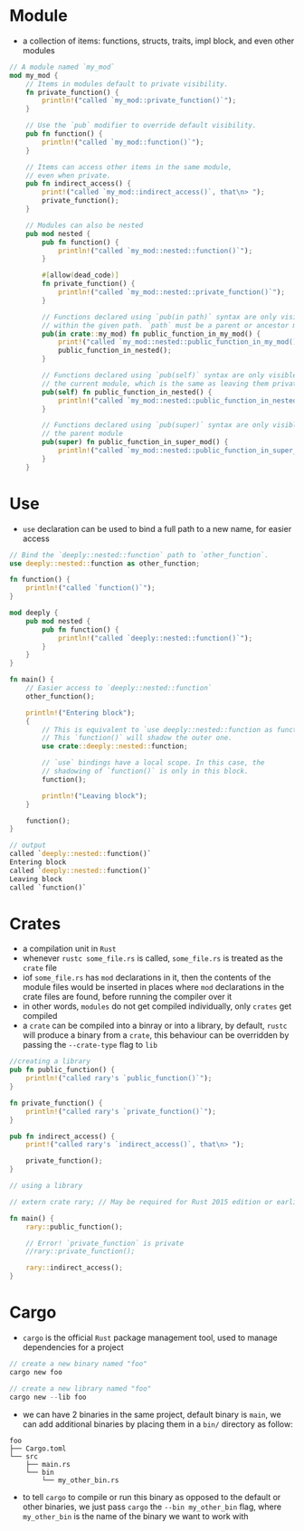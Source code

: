 # **Module**
- a collection of items: functions, structs, traits, impl block, and even other modules
```rust
// A module named `my_mod`
mod my_mod {
    // Items in modules default to private visibility.
    fn private_function() {
        println!("called `my_mod::private_function()`");
    }

    // Use the `pub` modifier to override default visibility.
    pub fn function() {
        println!("called `my_mod::function()`");
    }

    // Items can access other items in the same module,
    // even when private.
    pub fn indirect_access() {
        print!("called `my_mod::indirect_access()`, that\n> ");
        private_function();
    }

    // Modules can also be nested
    pub mod nested {
        pub fn function() {
            println!("called `my_mod::nested::function()`");
        }

        #[allow(dead_code)]
        fn private_function() {
            println!("called `my_mod::nested::private_function()`");
        }

        // Functions declared using `pub(in path)` syntax are only visible
        // within the given path. `path` must be a parent or ancestor module
        pub(in crate::my_mod) fn public_function_in_my_mod() {
            print!("called `my_mod::nested::public_function_in_my_mod()`, that\n> ");
            public_function_in_nested();
        }

        // Functions declared using `pub(self)` syntax are only visible within
        // the current module, which is the same as leaving them private
        pub(self) fn public_function_in_nested() {
            println!("called `my_mod::nested::public_function_in_nested()`");
        }

        // Functions declared using `pub(super)` syntax are only visible within
        // the parent module
        pub(super) fn public_function_in_super_mod() {
            println!("called `my_mod::nested::public_function_in_super_mod()`");
        }
    }
```

# **Use**
- `use` declaration can be used to bind a full path to a new name, for easier access
```rust
// Bind the `deeply::nested::function` path to `other_function`.
use deeply::nested::function as other_function;

fn function() {
    println!("called `function()`");
}

mod deeply {
    pub mod nested {
        pub fn function() {
            println!("called `deeply::nested::function()`");
        }
    }
}

fn main() {
    // Easier access to `deeply::nested::function`
    other_function();

    println!("Entering block");
    {
        // This is equivalent to `use deeply::nested::function as function`.
        // This `function()` will shadow the outer one.
        use crate::deeply::nested::function;

        // `use` bindings have a local scope. In this case, the
        // shadowing of `function()` is only in this block.
        function();

        println!("Leaving block");
    }

    function();
}

// output
called `deeply::nested::function()`
Entering block
called `deeply::nested::function()`
Leaving block
called `function()`
```

# **Crates**
- a compilation unit in `Rust`
- whenever `rustc some_file.rs` is called, `some_file.rs` is treated as the `crate` file
- iof `some_file.rs` has `mod` declarations in it, then the contents of the module files would be inserted in places where `mod` declarations in the crate files are found, before running the compiler over it
- in other words, `modules` do not get compiled individually, only `crates` get compiled
- a `crate` can be compiled into a binray or into a library, by default, `rustc` will produce a binary from a `crate`, this behaviour can be overridden by passing the `--crate-type` flag to `lib`
```rust
//creating a library
pub fn public_function() {
    println!("called rary's `public_function()`");
}

fn private_function() {
    println!("called rary's `private_function()`");
}

pub fn indirect_access() {
    print!("called rary's `indirect_access()`, that\n> ");

    private_function();
}

// using a library

// extern crate rary; // May be required for Rust 2015 edition or earlier

fn main() {
    rary::public_function();

    // Error! `private_function` is private
    //rary::private_function();

    rary::indirect_access();
}
```

# **Cargo**
- `cargo` is the official `Rust` package management tool, used to manage dependencies for a project
```rust
// create a new binary named "foo"
cargo new foo

// create a new library named "foo"
cargo new --lib foo
```
- we can have 2 binaries in the same project, default binary is `main`, we can add additional binaries by placing them in a `bin/` directory as follow:
```
foo
├── Cargo.toml
└── src
    ├── main.rs
    └── bin
        └── my_other_bin.rs
```
- to tell `cargo` to compile or run this binary as opposed to the default or other binaries, we just pass `cargo` the `--bin my_other_bin` flag, where `my_other_bin` is the name of the binary we want to work with